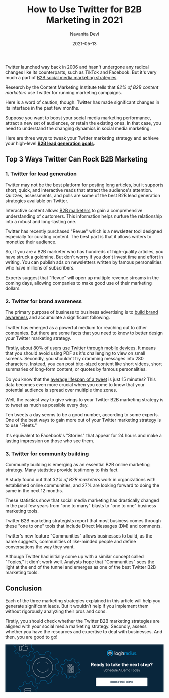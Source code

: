 ﻿---
title: "How to Use Twitter for B2B Marketing in 2021"
date: "2021-05-13"
coverImage: "Twitter-for-B2B-Marketing-in-2021.jpg"
category: ["loginradius"]
featured: false 
author: "Navanita Devi"
description: "Twitter accounts are becoming quite popular, with 82% of companies using Twitter for B2B marketing. Here are some ways to use this network to capitalize on new partnerships and customer relationships. Read this blog also to learn how to create a solid B2B Twitter marketing plan."
metadescription: "Twitter is the right choice for B2B marketing this year, here find out how to create brand awareness, generate leads and build a community with it."
metatitle: "Top Ways for B2B Marketers Can Use Twitter to Drive Business Results"
---

Twitter launched way back in 2006 and hasn't undergone any radical changes like its counterparts, such as TikTok and Facebook. But it's very much a part of [B2B social media marketing strategies](https://www.loginradius.com/blog/fuel/2021/03/20-Content-Ideas-for-Most-Engaging-B2B-LinkedIn-Posts/).

  

Research by the Content Marketing Institute tells that *82% of B2B content marketers* use Twitter for running marketing campaigns.

  

Here is a word of caution, though. Twitter has made significant changes in its interface in the past few months.

  

Suppose you want to boost your social media marketing performance, attract a new set of audiences, or retain the existing ones. In that case, you need to understand the changing dynamics in social media marketing.

  

Here are three ways to tweak your Twitter marketing strategy and achieve your high-level **[B2B lead generation goals](https://www.loginradius.com/blog/growth/b2b-lead-generation-for-2021/)**.

## Top 3 Ways Twitter Can Rock B2B Marketing

### 1. Twitter for lead generation

Twitter may not be the best platform for posting long articles, but it supports short, quick, and interactive reads that attract the audience's attention. Quizzes, assessments, and polls are some of the best B2B lead generation strategies available on Twitter.

  

Interactive content allows [B2B marketers](https://www.loginradius.com/blog/fuel/2021/02/tips-and-tricks-b2b-consultant/) to gain a comprehensive understanding of customers. This information helps nurture the relationship into a robust and long-lasting one.

  

Twitter has recently purchased "Revue" which is a newsletter tool designed especially for curating content. The best part is that it allows writers to monetize their audience.

  

So, if you are a B2B marketer who has hundreds of high-quality articles, you have struck a goldmine. But don't worry if you don't invest time and effort in writing. You can publish ads on newsletters written by famous personalities who have millions of subscribers.

  

Experts suggest that "Revue" will open up multiple revenue streams in the coming days, allowing companies to make good use of their marketing dollars.

### 2. Twitter for brand awareness

  

The primary purpose of business to business advertising is to <a rel="nofollow" href="https://visme.co/blog/brand-awareness/">build brand awareness</a> and accumulate a significant following.

  

Twitter has emerged as a powerful medium for reaching out to other companies. But there are some facts that you need to know to better design your Twitter marketing strategy.

  

Firstly, about [80% of users use Twitter through mobile devices](https://developers.google.com/web/showcase/2017/twitter). It means that you should avoid using PDF as it's challenging to view on small screens. Secondly, you shouldn't try cramming messages into 280 characters. Instead, you can post bite-sized content like short videos, short summaries of long-form content, or quotes by famous personalities.

  

Do you know that the [average lifespan of a tweet](https://the-refinery.io/blog/how-long-does-a-social-media-post-last) is just 15 minutes? This data becomes even more crucial when you come to know that your potential audience is spread over multiple time zones.

  

Well, the easiest way to give wings to your Twitter B2B marketing strategy is to tweet as much as possible every day.

  

Ten tweets a day seems to be a good number, according to some experts. One of the best ways to gain more out of your Twitter marketing strategy is to use "Fleets."

  

It's equivalent to Facebook's "Stories" that appear for 24 hours and make a lasting impression on those who see them.

### 3. Twitter for community building

Community building is emerging as an essential B2B online marketing strategy. Many statistics provide testimony to this fact.

  

A study found out that *32% of B2B marketers* work in organizations with established online communities, and 27% are looking forward to doing the same in the next 12 months.

  

These statistics show that social media marketing has drastically changed in the past few years from "one to many" blasts to "one to one" business marketing tools.

  

Twitter B2B marketing strategists report that most business comes through these "one to one" tools that include Direct Messages (DM) and comments.

  

Twitter's new feature "Communities" allows businesses to build, as the name suggests, communities of like-minded people and define conversations the way they want.

  

Although Twitter had initially come up with a similar concept called "Topics," it didn't work well. Analysts hope that "Communities" sees the light at the end of the tunnel and emerges as one of the best Twitter B2B marketing tools.

## Conclusion

Each of the three marketing strategies explained in this article will help you generate significant leads. But it wouldn’t help if you implement them without rigorously analyzing their pros and cons.

  

Firstly, you should check whether the Twitter B2B marketing strategies are aligned with your social media marketing strategy. Secondly, assess whether you have the resources and expertise to deal with businesses. And then, you are good to go! <p>
[![book-a-demo-Consultation](../../assets/book-a-demo-loginradius.png)](https://www.loginradius.com/book-a-demo/)
